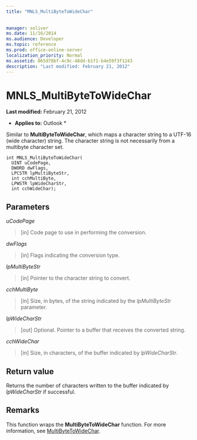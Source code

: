 ```yaml
---
title: "MNLS_MultiByteToWideChar"
 
 
manager: soliver
ms.date: 11/16/2014
ms.audience: Developer
ms.topic: reference
ms.prod: office-online-server
localization_priority: Normal
ms.assetid: 065d78bf-4c9c-48dd-b1f1-b4e59f3f1243
description: "Last modified: February 21, 2012"
---
```


# MNLS_MultiByteToWideChar

 **Last modified:** February 21, 2012 
  
 * **Applies to:** Outlook * 
  
Similar to **MultiByteToWideChar**, which maps a character string to a UTF-16 (wide character) string. The character string is not necessarily from a multibyte character set.
  
```
int MNLS_MultiByteToWideChar(
  UINT uCodePage,
  DWORD dwFlags,
  LPCSTR lpMultiByteStr,
  int cchMultiByte,
  LPWSTR lpWideCharStr,
  int cchWideChar);
```

## Parameters

 _uCodePage_
  
> [in] Code page to use in performing the conversion.
    
 _dwFlags_
  
> [in] Flags indicating the conversion type.
    
 _lpMultiByteStr_
  
> [in] Pointer to the character string to convert.
    
 _cchMultiByte_
  
> [in] Size, in bytes, of the string indicated by the  _lpMultiByteStr_ parameter. 
    
 _lpWideCharStr_
  
> [out] Optional. Pointer to a buffer that receives the converted string.
    
 _cchWideChar_
  
> [in] Size, in characters, of the buffer indicated by  _lpWideCharStr_.
    
## Return value

Returns the number of characters written to the buffer indicated by  _lpWideCharStr_ if successful. 
  
## Remarks

This function wraps the **MultiByteToWideChar** function. For more information, see [MultiByteToWideChar](http://msdn.microsoft.com/en-us/library/dd319072%28VS.85%29.aspx).
  

